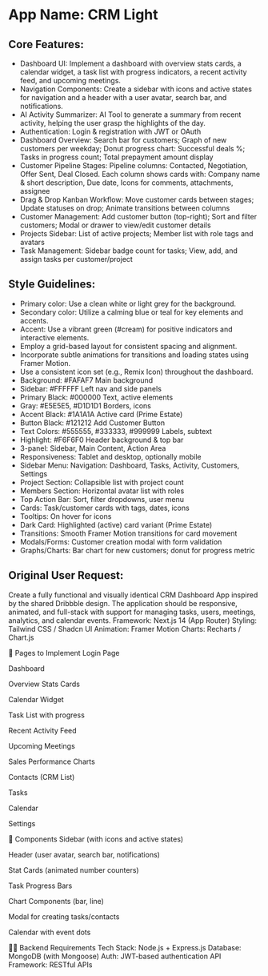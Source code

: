 # **App Name**: CRM Light

## Core Features:

- Dashboard UI: Implement a dashboard with overview stats cards, a calendar widget, a task list with progress indicators, a recent activity feed, and upcoming meetings.
- Navigation Components: Create a sidebar with icons and active states for navigation and a header with a user avatar, search bar, and notifications.
- AI Activity Summarizer: AI Tool to generate a summary from recent activity, helping the user grasp the highlights of the day.
- Authentication: Login & registration with JWT or OAuth
- Dashboard Overview: Search bar for customers; Graph of new customers per weekday; Donut progress chart: Successful deals %; Tasks in progress count; Total prepayment amount display
- Customer Pipeline Stages: Pipeline columns: Contacted, Negotiation, Offer Sent, Deal Closed. Each column shows cards with: Company name & short description, Due date, Icons for comments, attachments, assignee
- Drag & Drop Kanban Workflow: Move customer cards between stages; Update statuses on drop; Animate transitions between columns
- Customer Management: Add customer button (top-right); Sort and filter customers; Modal or drawer to view/edit customer details
- Projects Sidebar: List of active projects; Member list with role tags and avatars
- Task Management: Sidebar badge count for tasks; View, add, and assign tasks per customer/project

## Style Guidelines:

- Primary color: Use a clean white or light grey for the background.
- Secondary color: Utilize a calming blue or teal for key elements and accents.
- Accent: Use a vibrant green (#cream) for positive indicators and interactive elements.
- Employ a grid-based layout for consistent spacing and alignment.
- Incorporate subtle animations for transitions and loading states using Framer Motion.
- Use a consistent icon set (e.g., Remix Icon) throughout the dashboard.
- Background: #FAFAF7 Main background
- Sidebar: #FFFFFF Left nav and side panels
- Primary Black: #000000 Text, active elements
- Gray: #E5E5E5, #D1D1D1 Borders, icons
- Accent Black: #1A1A1A Active card (Prime Estate)
- Button Black: #121212 Add Customer Button
- Text Colors: #555555, #333333, #999999 Labels, subtext
- Highlight: #F6F6F0 Header background & top bar
- 3-panel: Sidebar, Main Content, Action Area
- Responsiveness: Tablet and desktop, optionally mobile
- Sidebar Menu: Navigation: Dashboard, Tasks, Activity, Customers, Settings
- Project Section: Collapsible list with project count
- Members Section: Horizontal avatar list with roles
- Top Action Bar: Sort, filter dropdowns, user menu
- Cards: Task/customer cards with tags, dates, icons
- Tooltips: On hover for icons
- Dark Card: Highlighted (active) card variant (Prime Estate)
- Transitions: Smooth Framer Motion transitions for card movement
- Modals/Forms: Customer creation modal with form validation
- Graphs/Charts: Bar chart for new customers; donut for progress metric

## Original User Request:
Create a fully functional and visually identical CRM Dashboard App inspired by the shared Dribbble design. The application should be responsive, animated, and full-stack with support for managing tasks, users, meetings, analytics, and calendar events.
Framework: Next.js 14 (App Router)
Styling: Tailwind CSS / Shadcn UI
Animation: Framer Motion
Charts: Recharts / Chart.js

📄 Pages to Implement
Login Page

Dashboard

Overview Stats Cards

Calendar Widget

Task List with progress

Recent Activity Feed

Upcoming Meetings

Sales Performance Charts

Contacts (CRM List)

Tasks

Calendar

Settings

🧱 Components
Sidebar (with icons and active states)

Header (user avatar, search bar, notifications)

Stat Cards (animated number counters)

Task Progress Bars

Chart Components (bar, line)

Modal for creating tasks/contacts

Calendar with event dots

🧑‍💻 Backend Requirements
Tech Stack: Node.js + Express.js
Database: MongoDB (with Mongoose)
Auth: JWT-based authentication
API Framework: RESTful APIs
  
